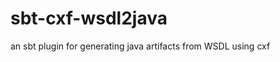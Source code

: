 sbt-cxf-wsdl2java
=================

an sbt plugin for generating java artifacts from WSDL using cxf
